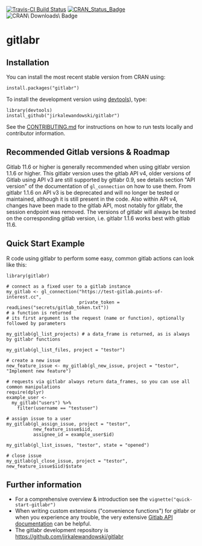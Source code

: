 [![Travis-CI Build Status](https://travis-ci.org/jirkalewandowski/gitlabr.svg?branch=master)](https://travis-ci.org/jirkalewandowski/gitlabr)
[![CRAN\_Status\_Badge](http://www.r-pkg.org/badges/version/gitlabr)](https://cran.r-project.org/package=gitlabr)
![CRAN\ Downloads\ Badge](http://cranlogs.r-pkg.org/badges/gitlabr)

# gitlabr

## Installation

You can install the most recent stable version from CRAN using:

```{r}
install.packages("gitlabr")
```

To install the development version using [devtools](https://cran.r-project.org/package=devtools)), type:
```{r}
library(devtools)
install_github("jirkalewandowski/gitlabr")
```

See the [CONTRIBUTING.md](CONTRIBUTING.md) for instructions on how to run tests locally and contributor information.

## Recommended Gitlab versions & Roadmap

Gitlab 11.6 or higher is generally recommended when using gitlabr version 1.1.6 or higher. This gitlabr version uses the gitlab API v4, older versions of Gitlab using API v3 are still supported by gitlabr 0.9, see details section "API version" of the documentation of `gl_connection` on how to use them. From gitlabr 1.1.6 on API v3 is be deprecated and will no longer be tested or maintained, although it is still present in the code. Also within API v4, changes have been made to the gitlab API, most notably for gitlabr, the session endpoint was removed. The versions of gitlabr will always be tested on the corresponding gitlab version, i.e. gitlabr 1.1.6 works best with gitlab 11.6.

## Quick Start Example

R code using gitlabr to perform some easy, common gitlab actions can look like this:

```{r}
library(gitlabr)

# connect as a fixed user to a gitlab instance
my_gitlab <- gl_connection("https://test-gitlab.points-of-interest.cc",
                           private_token = readLines("secrets/gitlab_token.txt"))
# a function is returned
# its first argument is the request (name or function), optionally followed by parameters

my_gitlab(gl_list_projects) # a data_frame is returned, as is always by gitlabr functions

my_gitlab(gl_list_files, project = "testor")

# create a new issue
new_feature_issue <- my_gitlab(gl_new_issue, project = "testor", "Implement new feature")

# requests via gitlabr always return data_frames, so you can use all common manipulations
require(dplyr)
example_user <-
  my_gitlab("users") %>%
    filter(username == "testuser")

# assign issue to a user
my_gitlab(gl_assign_issue, project = "testor",
          new_feature_issue$iid,
          assignee_id = example_user$id)

my_gitlab(gl_list_issues, "testor", state = "opened")

# close issue
my_gitlab(gl_close_issue, project = "testor", new_feature_issue$iid)$state
```

## Further information

- For a comprehensive overview & introduction see the `vignette("quick-start-gitlabr")`
- When writing custom extensions ("convenience functions") for gitlabr or when you experience any trouble, the very extensive [Gitlab API documentation](http://doc.gitlab.com/ce/api/) can be helpful.
- The gitlabr development repository is https://github.com/jirkalewandowski/gitlabr
